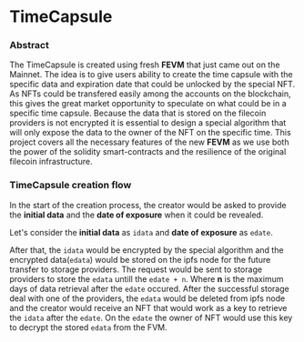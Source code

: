 # TimeCapsule
### Abstract
The TimeCapsule is created using fresh **FEVM** that just came out on the Mainnet. The idea is to give users ability to create the time capsule with the specific data and expiration date that could be unlocked by the special NFT. As NFTs could be transfered easily among the accounts on the blockchain, this gives the great market opportunity to speculate on what could be in a specific time capsule. Because the data that is stored on the filecoin providers is not encrypted it is essential to design a special algorithm that will only expose the data to the owner of the NFT on the specific time.
This project covers all the necessary features of the new **FEVM** as we use both the power of the solidity smart-contracts and the resilience of the original filecoin infrastructure.

### TimeCapsule creation flow
In the start of the creation process, the creator would be asked to provide the **initial data** and the **date of exposure** when it could be revealed. 

Let's consider the **initial data** as `idata` and **date of exposure** as `edate`.

After that, the `idata` would be encrypted by the special algorithm and the encrypted data(`edata`) would be stored on the ipfs node for the future transfer to storage providers. The request would be sent to storage providers to store the `edata` untill the `edate + n`. Where **n** is the maximum days of data retrieval after the `edate` occured. 
After the successful storage deal with one of the providers, the `edata` would be deleted from ipfs node and the creator would receive an NFT that would work as a key to retrieve the `idata` after the `edate`.
On the `edate` the owner of NFT would use this key to decrypt the stored `edata` from the FVM.
